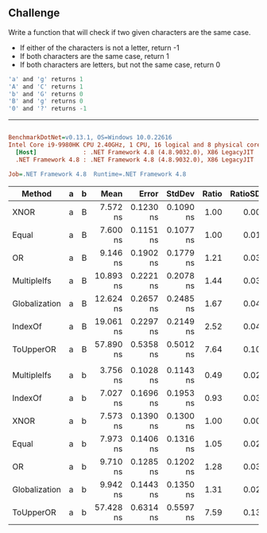 ## Challenge

Write a function that will check if two given characters are the same case.

* If either of the characters is not a letter, return -1
* If both characters are the same case, return 1
* If both characters are letters, but not the same case, return 0


```c#
'a' and 'g' returns 1
'A' and 'C' returns 1
'b' and 'G' returns 0
'B' and 'g' returns 0
'0' and '?' returns -1
```

---

``` ini

BenchmarkDotNet=v0.13.1, OS=Windows 10.0.22616
Intel Core i9-9980HK CPU 2.40GHz, 1 CPU, 16 logical and 8 physical cores
  [Host]             : .NET Framework 4.8 (4.8.9032.0), X86 LegacyJIT
  .NET Framework 4.8 : .NET Framework 4.8 (4.8.9032.0), X86 LegacyJIT

Job=.NET Framework 4.8  Runtime=.NET Framework 4.8  

```
|        Method | a | b |      Mean |     Error |    StdDev | Ratio | RatioSD | Allocated |
|-------------- |-- |-- |----------:|----------:|----------:|------:|--------:|----------:|
|          XNOR | a | B |  7.572 ns | 0.1230 ns | 0.1090 ns |  1.00 |    0.00 |         - |
|         Equal | a | B |  7.600 ns | 0.1151 ns | 0.1077 ns |  1.00 |    0.01 |         - |
|            OR | a | B |  9.146 ns | 0.1902 ns | 0.1779 ns |  1.21 |    0.03 |         - |
|   MultipleIfs | a | B | 10.893 ns | 0.2221 ns | 0.2078 ns |  1.44 |    0.03 |         - |
| Globalization | a | B | 12.624 ns | 0.2657 ns | 0.2485 ns |  1.67 |    0.04 |         - |
|       IndexOf | a | B | 19.061 ns | 0.2297 ns | 0.2149 ns |  2.52 |    0.04 |         - |
|     ToUpperOR | a | B | 57.890 ns | 0.5358 ns | 0.5012 ns |  7.64 |    0.10 |         - |
|               |   |   |           |           |           |       |         |           |
|   MultipleIfs | a | b |  3.756 ns | 0.1028 ns | 0.1143 ns |  0.49 |    0.02 |         - |
|       IndexOf | a | b |  7.027 ns | 0.1696 ns | 0.1953 ns |  0.93 |    0.03 |         - |
|          XNOR | a | b |  7.573 ns | 0.1390 ns | 0.1300 ns |  1.00 |    0.00 |         - |
|         Equal | a | b |  7.973 ns | 0.1406 ns | 0.1316 ns |  1.05 |    0.02 |         - |
|            OR | a | b |  9.710 ns | 0.1285 ns | 0.1202 ns |  1.28 |    0.03 |         - |
| Globalization | a | b |  9.942 ns | 0.1443 ns | 0.1350 ns |  1.31 |    0.02 |         - |
|     ToUpperOR | a | b | 57.428 ns | 0.6314 ns | 0.5597 ns |  7.59 |    0.13 |         - |
